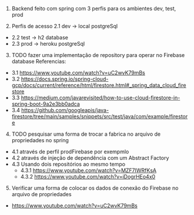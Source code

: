 
1. Backend feito com spring com 3 perfis para os ambientes dev, test, prod

2. Perfis de acesso
2.1 dev -> local postgreSql
 - 2.2 test -> h2 database
 - 2.3 prod -> heroku postgreSql

3. TODO fazer uma implementação de repository para operar no Firebase database
Referencias: 
 - 3.1 https://www.youtube.com/watch?v=uC2wvK79mBs
 - 3.2 https://docs.spring.io/spring-cloud-gcp/docs/current/reference/html/firestore.html#_spring_data_cloud_firestore
 - 3.3 https://medium.com/javarevisited/how-to-use-cloud-firestore-in-spring-boot-9a2e3bb0adca
 - 3.4 https://github.com/googleapis/java-firestore/tree/main/samples/snippets/src/test/java/com/example/firestore

4. TODO pesquisar uma forma de trocar a fabrica no arquivo de propriedades no spring 
 - 4.1 através de perfil prodFirebase por exempmlo
 - 4.2 através de injeção de dependência com um Abstract Factory 
 - 4.3 Usando dois repositórios ao mesmo tempo 
   - 4.3.1 https://www.youtube.com/watch?v=MZF7IWRfKsA
   - 4.3.2 https://www.youtube.com/watch?v=iDogrHEo4x0

5. Verificar uma forma de colocar os dados de conexão do Firebase no arquivo de propriedades
 - https://www.youtube.com/watch?v=uC2wvK79mBs
